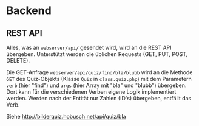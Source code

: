 # Backend

## REST API

Alles, was an `webserver/api/` gesendet wird, wird an die REST API übergeben. Unterstützt werden die üblichen Requests (GET, PUT, POST, DELETE).

Die GET-Anfrage `webserver/api/quiz/find/bla/blubb` wird an die Methode `GET` des Quiz-Objekts (Klasse `Quiz` in `class.quiz.php`) mit dem Parametern `verb` (hier "find") und `args` (hier Array mit "bla" und "blubb") übergeben.
Dort kann für die verschiedenen Verben eigene Logik implementiert werden.
Werden nach der Entität nur Zahlen (ID's) übergeben, entfällt das Verb.

Siehe http://bilderquiz.hobusch.net/api/quiz/bla
